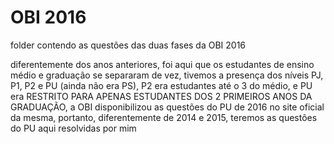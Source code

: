 # OBI 2016

folder contendo as questões das duas fases da OBI 2016

diferentemente dos anos anteriores, foi aqui que os estudantes de ensino médio e graduação se separaram de vez, tivemos a presença dos níveis PJ, P1, P2 e PU (ainda não era PS), P2 era estudantes até o 3 do médio,
e PU era RESTRITO PARA APENAS ESTUDANTES DOS 2 PRIMEIROS ANOS DA GRADUAÇÃO, a OBI disponibilizou as questões do PU de 2016 no site oficial da mesma, portanto, diferentemente de 2014 e 2015, teremos as questões do PU
aqui resolvidas por mim
